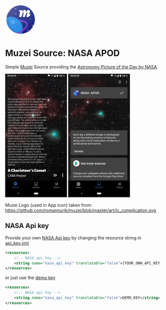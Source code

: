 <img src="https://github.com/kollerlukas/NasaMuzei/raw/master/app/src/main/res/mipmap-xxxhdpi/ic_launcher.png" alt="Screenshot Main" width="100">

# Muzei Source: NASA APOD
Simple [Muzei](http://muzei.co/) Source providing the [Astronomy Picture of the Day by NASA](https://apod.nasa.gov/apod/astropix.html).

<div>
<img src="https://github.com/kollerlukas/NasaMuzei/raw/master/screenshots/screenshot-main.png" alt="Screenshot Main" width="200">
<img src="https://github.com/kollerlukas/NasaMuzei/raw/master/screenshots/screenshot-source.png" alt="Screenshot Source" width="200">
</div>

Muzei Logo (used in App icon) taken from: https://github.com/romannurik/muzei/blob/master/art/ic_complication.svg

## NASA Api key
Provide your own [NASA Api key](https://api.nasa.gov/index.html#apply-for-an-api-key) by changing the resource string in [api_key.xml](app/src/main/res/values/api_key.xml)
```xml
<resources>
    <!-- NASA api key -->
    <string name="nasa_api_key" translatable="false">[YOUR_OWN_API_KEY]</string>
</resources>
```
or just use the [demo key](https://api.nasa.gov/api.html#authentication)
```xml
<resources>
    <!-- NASA api key -->
    <string name="nasa_api_key" translatable="false">DEMO_KEY</string>
</resources>
```
